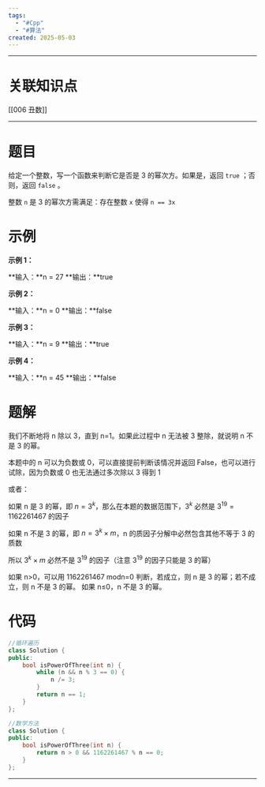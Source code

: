 ```yaml
---
tags:
  - "#Cpp"
  - "#算法"
created: 2025-05-03
---
```


---
# 关联知识点

[[006 丑数]]

---
# 题目

给定一个整数，写一个函数来判断它是否是 3 的幂次方。如果是，返回 `true` ；否则，返回 `false` 。

整数 `n` 是 3 的幂次方需满足：存在整数 `x` 使得 `n == 3x`

# 示例

**示例 1：**

**输入：**n = 27
**输出：**true

**示例 2：**

**输入：**n = 0
**输出：**false

**示例 3：**

**输入：**n = 9
**输出：**true

**示例 4：**

**输入：**n = 45
**输出：**false

# 题解

我们不断地将 n 除以 3，直到 n=1。如果此过程中 n 无法被 3 整除，就说明 n 不是 3 的幂。

本题中的 n 可以为负数或 0，可以直接提前判断该情况并返回 False，也可以进行试除，因为负数或 0 也无法通过多次除以 3 得到 1

或者：

如果 n 是 3 的幂，即 $n=3^k$，那么在本题的数据范围下，$3^k$ 必然是 $3^{19}=1162261467$ 的因子

如果 n 不是 3 的幂，即 $n=3^k \times m$，n 的质因子分解中必然包含其他不等于 3 的质数

所以 $3^k \times m$ 必然不是 $3^{19}$ 的因子（注意 $3^{19}$ 的因子只能是 3 的幂）

如果 n>0，可以用 1162261467 modn=0 判断，若成立，则 n 是 3 的幂；若不成立，则 n 不是 3 的幂。
如果 n≤0，n 不是 3 的幂。



# 代码

```C++
//循环遍历
class Solution {  
public:  
    bool isPowerOfThree(int n) {  
        while (n && n % 3 == 0) {  
            n /= 3;  
        }  
        return n == 1;  
    }  
};
```

```C++
//数学方法
class Solution {  
public:  
    bool isPowerOfThree(int n) {  
        return n > 0 && 1162261467 % n == 0;  
    }  
};
```


---
